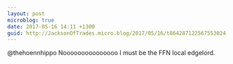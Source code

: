 ```yaml
---
layout: post
microblog: true
date: 2017-05-16 14:11 +1300
guid: http://JacksonOfTrades.micro.blog/2017/05/16/t864287122567553024.html
---
```

@thehoennhippo Nooooooooooooooo I must be the FFN local edgelord.
